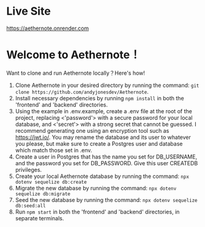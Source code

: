 # Live Site
https://aethernote.onrender.com

# Welcome to Aethernote！



Want to clone and run Aethernote locally？Here's how!
1. Clone Aethernote in your desired directory by running the command: ```git clone https://github.com/andyjonesdev/Aethernote```.
2. Install necessary dependencies by running ```npm install``` in both the 'frontend' and 'backend' directories.
3. Using the example in .env.example, create a .env file at the root of the project, replacing <'password'> with a secure password for your local database, 
and <'secret'> with a strong secret that cannot be guessed. I recommend generating one using an encryption tool such as https://jwt.io/. 
You may rename the database and its user to whatever you please, but make sure to create a Postgres user and database which match those set in .env.
4. Create a user in Postgres that has the name you set for DB_USERNAME, and the password you set for DB_PASSWORD. Give this user CREATEDB privileges. 
5. Create your local Aethernote database by running the command: ```npx dotenv sequelize db:create```
6. Migrate the new database by running the command: ```npx dotenv sequelize db:migrate```
7. Seed the new database by running the command: ```npx dotenv sequelize db:seed:all```
8. Run ```npm start``` in both the 'frontend' and 'backend' directories, in separate terminals.
